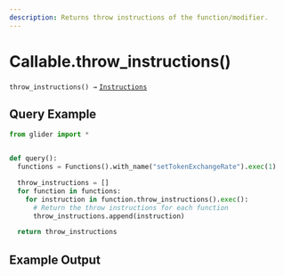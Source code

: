 ```yaml
---
description: Returns throw instructions of the function/modifier.
---
```


# Callable.throw\_instructions()

`throw_instructions() →` [`Instructions`](../instructions/)

## Query Example&#x20;

```python
from glider import *


def query():
  functions = Functions().with_name("setTokenExchangeRate").exec(1)

  throw_instructions = []
  for function in functions:
    for instruction in function.throw_instructions().exec():
      # Return the throw instructions for each function
      throw_instructions.append(instruction)

  return throw_instructions
```

## Example Output

<figure><img src="../../.gitbook/assets/Screenshot 2025-08-25 at 2.12.14 PM.png" alt=""><figcaption></figcaption></figure>


